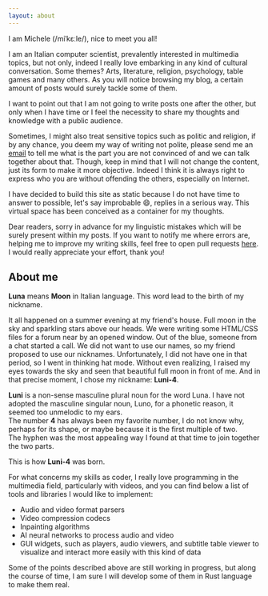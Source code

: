 ```yaml
---
layout: about
---
```


I am Michele (/miˈkɛːle/), nice to meet you all!

I am an Italian computer scientist, prevalently interested in multimedia topics,
but not only, indeed I really love embarking in any kind of cultural conversation.
Some themes? Arts, literature, religion, psychology, table games and many others.
As you will notice browsing my blog, a certain amount of posts would surely
tackle some of them.

I want to point out that I am not going to write posts one after the other,
but only when I have time or I feel the necessity to share my thoughts and
knowledge with a public audience.

Sometimes, I might also treat sensitive topics such as politic and religion, if
by any chance, you deem my way of writing not polite, please send me an
[email](mailto:luni-4@hotmail.it) to tell me what is the part you are not convinced of
and we can talk together about that.
Though, keep in mind that I will not change the content, just its form to make
it more objective. Indeed I think it is always right to express who you are
without offending the others, especially on Internet.

I have decided to build this site as static because I do not have time to answer
to possible, let's say improbable :smile:, replies in a serious way.
This virtual space has been conceived as a container for my thoughts.

Dear readers, sorry in advance for my linguistic mistakes which will be surely
present within my posts. If you want to notify me where errors are, helping me
to improve my writing skills, feel free to open pull requests
[here](https://github.com/Luni-4/luni-4.github.io). I would really appreciate
your effort, thank you!

## About me

**Luna** means **Moon** in Italian language. This word lead to the birth
of my nickname.

It all happened on a summer evening at my friend's house.
Full moon in the sky and sparkling stars above our heads. We were writing some
HTML/CSS files for a forum near by an opened window.
Out of the blue, someone from a chat started a call. We did not want to use our
names, so my friend proposed to use our nicknames. Unfortunately, I did not have
one in that period, so I went in thinking hat mode. Without even realizing, I
raised my eyes towards the sky and seen that beautiful full moon in front of me.
And in that precise moment, I chose my nickname: **Luni-4**.

**Luni** is a non-sense masculine plural noun for the word Luna. I have not
adopted the masculine singular noun, Luno, for a phonetic reason, it seemed too
unmelodic to my ears.  
The number **4** has always been my favorite number, I do not know why, perhaps
for its shape, or maybe because it is the first multiple of two.  
The hyphen was the most appealing way I found at that time to join together the
two parts.

This is how **Luni-4** was born.

For what concerns my skills as coder, I really love programming in the
multimedia field, particularly with videos, and you can find below a list of
tools and libraries I would like to implement:

- Audio and video format parsers
- Video compression codecs
- Inpainting algorithms
- AI neural networks to process audio and video
- GUI widgets, such as players, audio viewers, and subtitle table viewer to
visualize and interact more easily with this kind of data

Some of the points described above are still working in progress, but along the
course of time, I am sure I will develop some of them in Rust language to make
them real.
